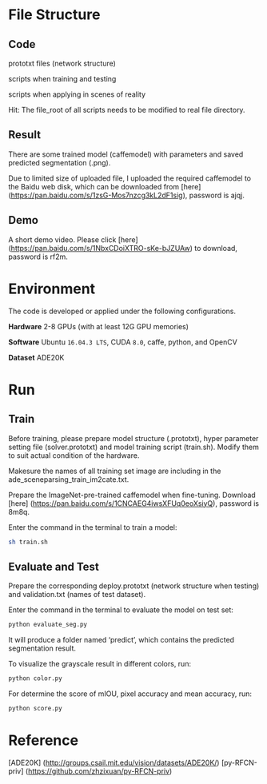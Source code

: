 # File Structure
## Code
prototxt files (network structure)

scripts when training and testing

scripts when applying in scenes of reality

Hit: The file_root of all scripts needs to be modified to real file directory.

## Result

There are some trained model (caffemodel) with parameters and  saved predicted segmentation (.png).

Due to limited size of uploaded file, I uploaded the required caffemodel to the Baidu web disk, which can be downloaded from [here] (https://pan.baidu.com/s/1zsG-Mos7nzcg3kL2dF1sig), password is ajqj.  

## Demo
A short demo video. Please click [here] (https://pan.baidu.com/s/1NbxCDoiXTRO-sKe-bJZUAw) to download, password is rf2m. 

# Environment
The code is developed or applied under the following configurations.

**Hardware**
2-8 GPUs (with at least 12G GPU memories)

**Software**
Ubuntu `16.04.3 LTS`, CUDA `8.0`, caffe, python, and OpenCV

**Dataset**
ADE20K 


# Run
## Train
Before training, please prepare model structure (.prototxt), hyper parameter setting file (solver.prototxt) and model training script (train.sh). Modify them to suit actual condition of the hardware.

Makesure the names of all training set image are including in the ade_sceneparsing_train_im2cate.txt.

Prepare the ImageNet-pre-trained caffemodel when fine-tuning. Download [here] (https://pan.baidu.com/s/1CNCAEG4iwsXFUq0eoXsiyQ), password is 8m8q.

Enter the command in the terminal to train a model:
```sh
sh train.sh
```

## Evaluate and Test
Prepare the corresponding deploy.prototxt (network structure when testing) and validation.txt (names of test dataset).

Enter the command in the terminal to evaluate the model on test set:
```sh
python evaluate_seg.py
```

It will produce a folder named ‘predict’, which contains the predicted segmentation result. 

To visualize the grayscale result in different colors, run:
```sh
python color.py
```

For determine the score of mIOU, pixel accuracy and mean accuracy, run:
```sh
python score.py
```


# Reference 
[ADE20K] (http://groups.csail.mit.edu/vision/datasets/ADE20K/)
[py-RFCN-priv] (https://github.com/zhzixuan/py-RFCN-priv)
